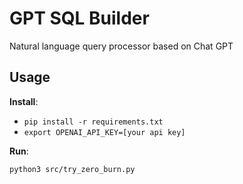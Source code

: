 # GPT SQL Builder
Natural language query processor based on Chat GPT

## Usage

**Install**:

- `pip install -r requirements.txt`
- `export OPENAI_API_KEY=[your api key]`

**Run**:

`python3 src/try_zero_burn.py`
